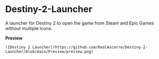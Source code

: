 # Destiny-2-Launcher
A launcher for Destiny 2 to open the game from Steam and Epic Games without multiple Icons.

**Preview**
```
![Destiny 2 Launcher](https://github.com/RealAscarre/Destiny-2-Launcher/blob/main/Preview/preview.png)
```
